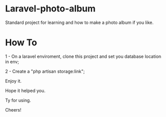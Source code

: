 # Laravel-photo-album

Standard project for learning and how to make a photo album if you like.

# How To
1 - On a laravel enviroment, clone this project and set you database location in env;

2 - Create a "php artisan storage:link";

Enjoy it.

Hope it helped you.

Ty for using.

Cheers!
